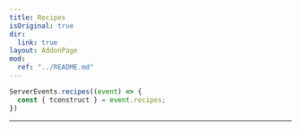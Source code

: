 ```yaml
---
title: Recipes
isOriginal: true
dir:
  link: true
layout: AddonPage
mod:
  ref: "../README.md"
---
```


```js
ServerEvents.recipes((event) => {
  const { tconstruct } = event.recipes;
})
```

---

<Catalog hideHeading/>
